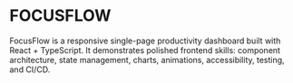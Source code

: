 # FOCUSFLOW
FocusFlow is a responsive single-page productivity dashboard built with React + TypeScript. It demonstrates polished frontend skills: component architecture, state management, charts, animations, accessibility, testing, and CI/CD.
